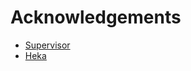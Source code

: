 # Acknowledgements

- [Supervisor](http://supervisord.org/)
- [Heka](https://github.com/mozilla-services/heka)
